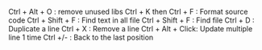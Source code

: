 Ctrl + Alt + O : remove unused libs
Ctrl + K then Ctrl + F : Format source code
Ctrl + Shift + F : Find text in all file
Ctrl + Shift + F : Find file
Ctrl + D : Duplicate a line
Ctrl + X : Remove a line
Ctrl + Alt + Click: Update multiple line 1 time
Ctrl +/- : Back to the last position

